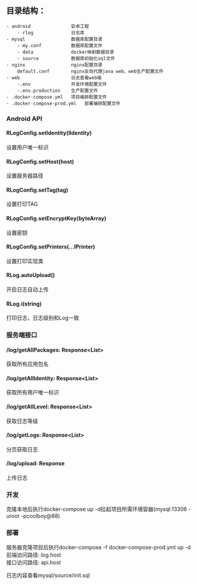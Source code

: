 ## 目录结构：
    - android               安卓工程
        - rlog              日志库
    - mysql                 数据库配置目录
        - my.conf           数据库配置文件
        - data              docker映射数据目录
        - source            数据库初始化sql文件
    - nginx                 nginx配置目录
        default.conf        nginx反向代理java web、web生产配置文件
    - web                   日志查看web端
        -.env               开发环境配置文件
        -.env.production    生产配置文件
    - .docker-compose.yml   项目编排配置文件
    - .docker-compose-prod.yml   部署编排配置文件

### Android API
#### RLogConfig.setIdentity(IIdentity)
设置用户唯一标识
#### RLogConfig.setHost(host)
设置服务器路径
#### RLogConfig.setTag(tag)
设置打印TAG
#### RLogConfig.setEncryptKey(byteArray)
设置密钥
#### RLogConfig.setPrinters(...IPrinter)
设置打印实现类
#### RLog.autoUpload()
开启日志自动上传
#### RLog.i(string)
打印日志，日志级别和Log一致
### 服务端接口
#### /log/getAllPackages: Response<List<String>>
获取所有应用包名
#### /log/getAllIdentity: Response<List<String>>
获取所有用户唯一标识
#### /log/getAllLevel: Response<List<String>>
获取日志等级
#### /log/getLogs: Response<List<LogBean>>
分页获取日志
#### /log/upload: Response<Void>
上传日志
### 开发
克隆本地后执行docker-compose up -d拉起项目所需环境容器(mysql:13306 -uroot -pcoolboy@88) 

### 部署
服务器克隆项目后执行docker-compose -f docker-compose-prod.yml up -d  
前端访问路径: log.host  
接口访问路径: api.host

日志内容查看mysql/source/init.sql